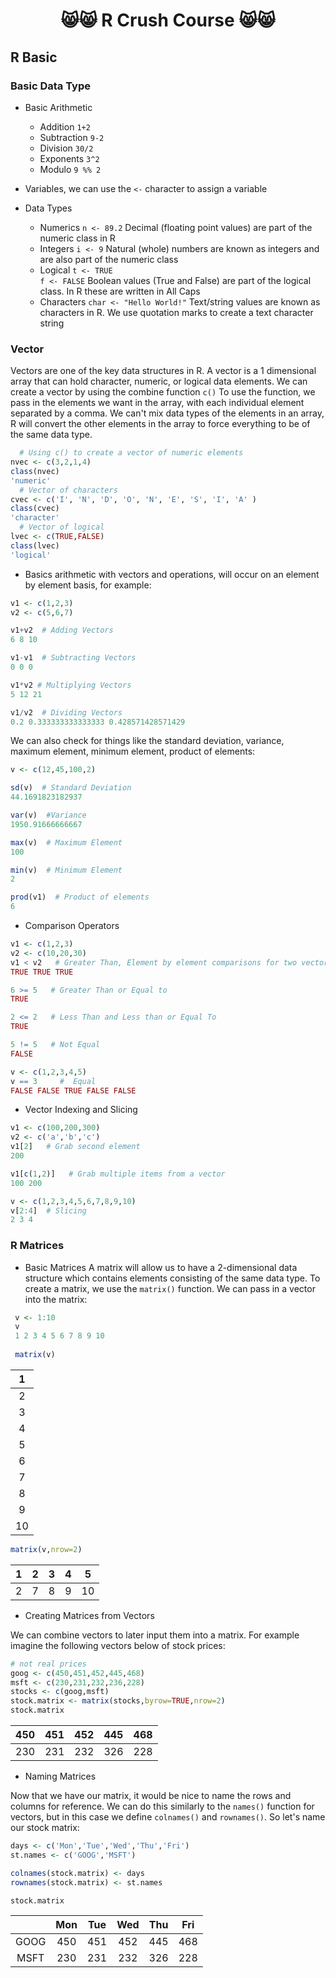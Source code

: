 #  <p align="center"> 😸😸 R Crush Course 😸😸
## R Basic 
### Basic Data Type 
* Basic Arithmetic 
  * Addition ` 1+2 `
  * Subtraction  ` 9-2 `
  * Division ` 30/2 `
  * Exponents ` 3^2 `
  * Modulo ` 9 %% 2 `

* Variables, we can use the ` <- ` character to assign a variable

* Data Types
  * Numerics ` n <- 89.2 `
  Decimal (floating point values) are part of the numeric class in R
  * Integers ` i <- 9 `
  Natural (whole) numbers are known as integers and are also part of the numeric class
  * Logical 
  ` t <- TRUE `  
  ` f <- FALSE `
  Boolean values (True and False) are part of the logical class. In R these are written in All Caps
  * Characters  ` char <- "Hello World!" `
  Text/string values are known as characters in R. We use quotation marks to create a text character string
  
### Vector
Vectors are one of the key data structures in R. A vector is a 1 dimensional array that can hold character, numeric, or logical data elements.
We can create a vector by using the combine function ` c() ` To use the function, we pass in the elements we want in the array, with each individual element separated by a comma. We can't mix data types of the elements in an array, R will convert the other elements in the array to force everything to be of the same data type.
```R
  # Using c() to create a vector of numeric elements
nvec <- c(3,2,1,4)
class(nvec)
'numeric'
  # Vector of characters
cvec <- c('I', 'N', 'D', 'O', 'N', 'E', 'S', 'I', 'A' )
class(cvec)
'character'
  # Vector of logical
lvec <- c(TRUE,FALSE)
class(lvec)
'logical'
```
* Basics arithmetic with vectors and operations, will occur on an element by element basis, for example:
```R
v1 <- c(1,2,3)
v2 <- c(5,6,7)

v1+v2  # Adding Vectors
6 8 10

v1-v1  # Subtracting Vectors 
0 0 0

v1*v2 # Multiplying Vectors
5 12 21

v1/v2  # Dividing Vectors
0.2 0.333333333333333 0.428571428571429
```
We can also check for things like the standard deviation, variance, maximum element, minimum element, product of elements:
```R
v <- c(12,45,100,2)

sd(v)  # Standard Deviation
44.1691823182937

var(v)  #Variance
1950.91666666667

max(v)  # Maximum Element
100

min(v)  # Minimum Element
2

prod(v1)  # Product of elements
6
```
* Comparison Operators
```R
v1 <- c(1,2,3)
v2 <- c(10,20,30)
v1 < v2   # Greater Than, Element by element comparisons for two vectors
TRUE TRUE TRUE

6 >= 5   # Greater Than or Equal to
TRUE

2 <= 2   # Less Than and Less than or Equal To
TRUE

5 != 5   # Not Equal
FALSE

v <- c(1,2,3,4,5)  
v == 3     #  Equal
FALSE FALSE TRUE FALSE FALSE
```
* Vector Indexing and Slicing
```R
v1 <- c(100,200,300)
v2 <- c('a','b','c')
v1[2]   # Grab second element
200

v1[c(1,2)]   # Grab multiple items from a vector
100 200

v <- c(1,2,3,4,5,6,7,8,9,10)
v[2:4]  # Slicing
2 3 4
```

### R Matrices
* Basic Matrices
A matrix will allow us to have a 2-dimensional data structure which contains elements consisting of the same data type. To create a matrix, we use the ` matrix() ` function. We can pass in a vector into the matrix:
```R
 v <- 1:10 
 v 
 1 2 3 4 5 6 7 8 9 10
 
 matrix(v)
 ```

| 	1 |	
| :---: |
|  2	|	
| 	3 |
| 	4	|
| 	5	|	
| 	6	|	
| 7	 |	
| 	8	|	
| 	9	|	
| 10 |

 ```R 
 matrix(v,nrow=2)
 ```
 |  1 | 2 | 3 | 4 | 5 | 
 | :---:|:---: |:---:|:----:| :-----: |
 | 2  | 7 | 8 | 9 | 10 | 
 
 * Creating Matrices from Vectors

 We can combine vectors to later input them into a matrix. For example imagine the following vectors below of stock prices:
 
 ```R
 # not real prices
goog <- c(450,451,452,445,468)
msft <- c(230,231,232,236,228)
stocks <- c(goog,msft)
stock.matrix <- matrix(stocks,byrow=TRUE,nrow=2)
 stock.matrix
 ```
 |  450 | 451 | 452 | 445 | 468 | 
 | :---:|:---: |:---:|:----:| :-----: |
 | 230  |231 | 232 | 326 | 228 | 
 
 * Naming Matrices

 Now that we have our matrix, it would be nice to name the rows and columns for reference. We can do this similarly to the `names()` function for vectors, but in this case we define `colnames()` and `rownames()`. So let's name our stock matrix:
 ```R
days <- c('Mon','Tue','Wed','Thu','Fri')
st.names <- c('GOOG','MSFT')
 
colnames(stock.matrix) <- days
rownames(stock.matrix) <- st.names
 
stock.matrix
```
 
|  |Mon | Tue | Wed | Thu | Fri |
| :---:  | :---:|:---: |:---:|:----:| :-----: |
| GOOG  |  450 | 451 | 452 | 445 | 468 | 
|MSFT | 230  |231 | 232 | 326 | 228 |
     
